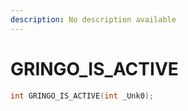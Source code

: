 ```yaml
---
description: No description available 
---
```


# GRINGO_IS_ACTIVE

```cpp
int GRINGO_IS_ACTIVE(int _Unk0);
```